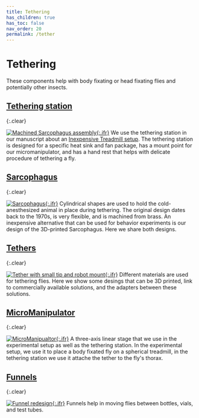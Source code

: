 ```yaml
---
title: Tethering
has_children: true
has_toc: false
nav_order: 20
permalink: /tether
---
```


# Tethering

These components help with body fixating or head fixating flies and potentially other insects.

## [Tethering station]({{site.baseurl}}/tether/station)
{:.clear}

[![Machined Sarcophagus assembly]({{site.baseurl}}/assets/img/Tethering/Tethering-Station/Tethering-Station_cut_simplified.png){:.ifr}]({{site.baseurl}}/tether/station)
We use the tethering station in our manuscript about an [Inexpensive Treadmill setup]({{site.baseurl}}/inexpensive-treadmill). The tethering station is designed for a specific heat sink and fan package, has a mount point for our micromanipulator, and has a hand rest that helps with delicate procedure of tethering a fly.

## [Sarcophagus]({{site.baseurl}}/tether/sarcophagus)
{:.clear}

[![Sarcophagus]({{site.baseurl}}/assets/img/Tethering/Sarcophagus/Sarcophagus_platform_15.png){:.ifr}]({{site.baseurl}}/tether/sarcophagus)
Cylindrical shapes are used to hold the cold-anesthesized animal in place during tethering. The original design dates back to the 1970s, is very flexible, and is machined from brass. An inexpensive alternative that can be used for behavior experiments is our design of the 3D-printed Sarcophagus. Here we share both designs.

## [Tethers]({{site.baseurl}}/tether/tethers)
{:.clear}

[![Tether with small tip and robot mount]({{site.baseurl}}/assets/img/Tethering/Tether_mount/Tether_holder_cone_tip-0.07.png){:.ifr}]({{site.baseurl}}/tether/tethers)
Different materials are used for tethering flies. Here we show some desings that can be 3D printed, link to commercially available solutions, and the adapters between these solutions.

## [MicroManipulator]({{site.baseurl}}/tether/micromanipulator)
{:.clear}

[![MicroManipualtor]({{site.baseurl}}/assets/img/Tethering/MicroManipulator/MicroManipulator_Assembly_Figure2.png){:.ifr}]({{site.baseurl}}/tether/micromanipulator)
A three-axis linear stage that we use in the experimental setup as well as the tethering station. In the experimental setup, we use it to place a body fixated fly on a spherical treadmill, in the tethering station we use it attache the tether to the fly's thorax.

## [Funnels]({{site.baseurl}}/tether/funnels)
{:.clear}

[![Funnel redesign]({{site.baseurl}}/assets/img/Tethering/Funnels/Funnel_fly-vial-to-12mm-tube.png){:.ifr}]({{site.baseurl}}/tether/funnels)
Funnels help in moving flies between bottles, vials, and test tubes.

